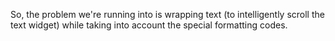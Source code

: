 So, the problem we're running into is wrapping text (to intelligently scroll the text widget) while taking into account the
special formatting codes.


